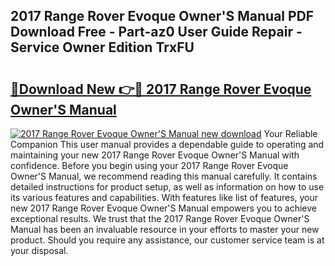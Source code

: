 ## 2017 Range Rover Evoque Owner'S Manual PDF Download Free - Part-az0 User Guide Repair - Service Owner Edition TrxFU

# <h2><a href="http://cf22389.oget.top/?id=2017+Range+Rover+Evoque+Owner%27S+Manual">🔗Download New 👉🔴 2017 Range Rover Evoque Owner'S Manual</a></h2>

[![2017 Range Rover Evoque Owner'S Manual new download](https://i.imgur.com/5g1atiW.png)](http://cf22389.oget.top/?id=2017+Range+Rover+Evoque+Owner%27S+Manual)
Your Reliable Companion This user manual provides a dependable guide to operating and maintaining your new 2017 Range Rover Evoque Owner'S Manual with confidence. Before you begin using your 2017 Range Rover Evoque Owner'S Manual, we recommend reading this manual carefully. It contains detailed instructions for product setup, as well as information on how to use its various features and capabilities. With features like list of features, your new 2017 Range Rover Evoque Owner'S Manual empowers you to achieve exceptional results. We trust that the 2017 Range Rover Evoque Owner'S Manual has been an invaluable resource in your efforts to master your new product. Should you require any assistance, our customer service team is at your disposal.
